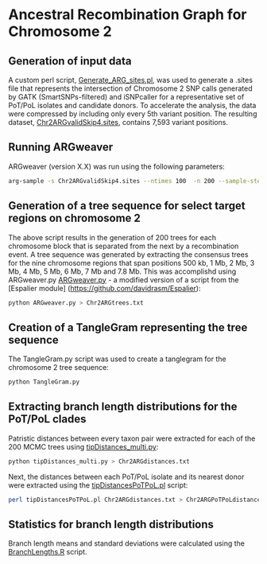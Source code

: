 # Ancestral Recombination Graph for Chromosome 2
## Generation of input data
A custom perl script, [Generate_ARG_sites.pl](/scripts/Generate_ARG_sites.pl), was used to generate a .sites file that represents the intersection of Chromosome 2 SNP calls generated by GATK (SmartSNPs-filtered) and iSNPcaller for a representative set of PoT/PoL isolates and candidate donors. To accelerate the analysis, the data were compressed by including only every 5th variant position. The resulting dataset, [Chr2ARGvalidSkip4.sites](/data/Chr2ARGvalidSkip4.sites), contains 7,593 variant positions.
## Running ARGweaver
ARGweaver (version X.X) was run using the following parameters:
```bash
arg-sample -s Chr2ARGvalidSkip4.sites --ntimes 100  -n 200 --sample-step 1 -m 1.2e-7 -r 1e-9 -c 20 -o Chr2ARGvalidSkip4 --overwrite
```
## Generation of a tree sequence for select target regions on chromosome 2
The above script results in the generation of 200 trees for each chromosome block that is separated from the next by a recombination event. A tree sequence was generated by extracting the consensus trees for the nine chromosome regions that span positions 500 kb, 1 Mb, 2 Mb, 3 Mb, 4 Mb, 5 Mb, 6 Mb, 7 Mb and 7.8 Mb. This was accomplishd using ARGweaver.py [ARGweaver.py](/scripts/ARGweaver.py) - a modified version of a script from the [Espalier module] (https://github.com/davidrasm/Espalier):
```bash
python ARGweaver.py > Chr2ARGtrees.txt
```
## Creation of a TangleGram representing the tree sequence
The TangleGram.py script was used to create a tanglegram for the chromosome 2 tree sequence:
```bash
python TangleGram.py
```
## Extracting branch length distributions for the PoT/PoL clades
Patristic distances between every taxon pair were extracted for each of the 200 MCMC trees using [tipDistances_multi.py](/scripts/tipDistances_multi.py):
```bash
python tipDistances_multi.py > Chr2ARGdistances.txt
```
Next, the distances between each PoT/PoL isolate and its nearest donor were extracted using the [tipDistancesPoTPoL.pl](/scripts/tipDistancesPoTPoL.pl) script:
```bash
perl tipDistancesPoTPoL.pl Chr2ARGdistances.txt > Chr2ARGPoTPoLdistances.txt
```
## Statistics for branch length distributions
Branch length means and standard deviations were calculated using the [BranchLengths.R](/scripts/BranchLengths.R) script.


